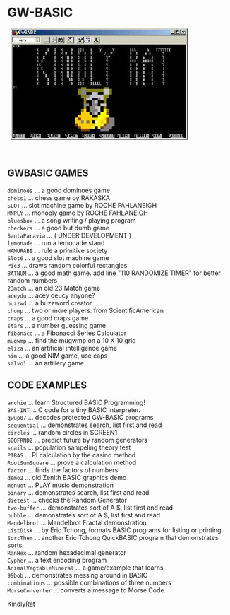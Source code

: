  

GW-BASIC
========

 
![](KRATBAS.jpg)

 

GWBASIC GAMES
---

`dominoes`    ...    a good dominoes game  
`chess1`    ...    chess game by RAKASKA  
`SLOT`    ...    slot machine game by ROCHE FAHLANEIGH  
`MNPLY`    ...    monoply game by ROCHE FAHLANEIGH  
`bluesbox`    ...    a song writing / playing program  
`checkers`    ...    a good but dumb game  
`SantaParavia`    ...    ( UNDER DEVELOPMENT )  
`lemonade`    ...    run a lemonade stand  
`HAMURABI`    ...    rule a primitive society  
`Slot6`    ...    a good slot machine game  
`Pic3`    ...    draws random colorful rectangles  
`BATNUM`    ...    a good math game. add line "110 RANDOMIZE
TIMER" for better random numbers  
`23mtch`    ...     an old 23 Match game  
`aceydu`    ...     acey deucy anyone?  
`buzzwd`    ...     a buzzword creator  
`chomp`    ...     two or more players. from ScientificAmerican  
`craps`    ...     a good craps game  
`stars`    ...     a number guessing game  
`fibonacc`    ...     a Fibonacci Series Calculator  
`mugwmp`    ...     find the mugwmp on a 10 X 10 grid  
`eliza`    ...     an artificial intelligence game  
`nim`    ...     a good NIM game, use caps  
`salvo1`    ...    an artillery game

CODE EXAMPLES
---

`archie`    ...    learn Structured BASIC Programming!  
`BAS-INT`    ...    C code for a tiny BASIC interpreter.  
`gwup07`    ...    decodes protected GW-BASIC programs  
`sequential`    ...    demonstrates search, list first and
read  
`circles`    ...     random circles in SCREEN1  
`SDOFRND2`    ...     predict future by random generators  
`snails`    ...    population sampeling theory test  
`PIBAS`    ...    PI calculation by the casino method  
`RootSumSquare`    ...     prove a calculation method  
`factor`    ...     finds the factors of numbers  
`demo2`    ...     old Zenith BASIC graphics demo  
`menuet`    ...     PLAY music demonstration  
`binary`    ...    demonstrates search, list first and read  
`dietest`    ...    checks the Random Generator  
`two-buffer`    ...    demonstrates sort of A  $, list first
and read  
`bubble`    ...    demonstrates sort of A  $, list first and
read  
`Mandelbrot`    ...    Mandelbrot Fractal demonstration  
`ListDisk`    ...     by Eric Tchong, formats BASIC programs
for listing or printing.  
`SortThem`    ...     another Eric Tchong QuickBASIC program that
demonstrates sorts.  
`RanHex`    ...    random hexadecimal generator  
`Cypher`    ...    a text encoding program  
`AnimalVegtableMineral`    ...    a game/example that learns  
`99bob`    ...    demonstrates messing around in BASIC  
`combinations`    ...    possible combinations of three
numbers  
`MorseConverter`    ...    converts
a message to Morse Code.

KindlyRat

 
